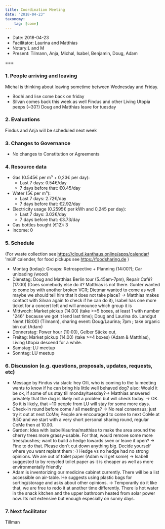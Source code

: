 ```yaml
---
title: Coordination Meeting
date: "2018-04-23"
taxonomy:
    tag: [come]
---
```


<!--
Hello facilitator/notary! Thank you for your services. Here is some advice for facilitating coordination meetings:
  - Prepare the meeting a bit beforehand (find out about evaluations, gas, electricity and water usages, waste collections). You can ask others to assist you.
  - Notify people 10 minutes before the meeting starts. (Watching the clock is not super fun, people will be grateful if you do it for them.)
  - Start at 10:00 sharp, or earlier if everyone is there. (Waiting is time-wasting, be a time-saver!)
  - If you don't want to take notes yourself ask someone else to take care of that. (This pad can easily be used to read from and write in simultaneously.)
  - Go through the ordered points in order, even if nothing has changed. (They are arranged to try and get the most relevant information to most people.)
  - Feel welcome to moderate conversation if off-topic or too detailed. (Are listeners interested? Are speakers satisfied? Can you identify a sub-group?)
  - Try to finish the meeting before 11:00. (There is always more to talk about and it's important for people to know that CoMes don't take forever.)
  - Leave the room once the meeting has ended. (This sends a clear signal to everyone else that they can also leave and get on with their day.)
  - Take care that the meeting minutes will be put to kanthaus.online. (If you don't know how to do it, ask someone to help you with it. But do it today!)
  - Have fun!
-->

- Date: 2018-04-23
- Facilitator: Laurina and Matthias
- Notary:L and M
- Present: Tilmann, Anja, Michal, Isabel, Benjamin, Doug, Adam

===

### 1. People arriving and leaving
Michal is thinking about leaving sometime between Wednesday and Friday.
- Bodhi and lise come back on friday
- Silvan comes back this week as well
Findus and other Living Utopia peeps (~30?)
Doug and Matthias leave for tuesday

### 2. Evaluations 
Findus and Anja will be scheduled next week

### 3. Changes to Governance
- No changes to Constitution or Agreements

### 4. Resource data
- Gas (0.545€ per m³ + 0,23€ per day):
  - Last 7 days: 0.54€/day
  - 7 days before that: €0.45/day
- Water (5€ per m³):
  - Last 7 days: 2.72€/day
  - 7 days before that: €2.92/day
- Electricity usage (0.2595€ per kWh and 0,245 per day):
  - Last 7 days: 3.02€/day
  - 7 days before that: €3.73/day
- Gas bottles bought (€12): 3
- Income: 0

### 5. Schedule
(For waste collection see https://cloud.kanthaus.online/apps/calendar/ 'müll' calender, for food pickups see https://foodsharing.de )
- Montag (today): Groups: Retrospective + Planning (14:00?); Car unloading (wood)
- Dienstag: Doug and Matthias Berlin tour (5.45am-7pm), Repair Café? (17:00) (Does somebody else do it? Matthias is not there. Gunter wanted to come by with another broken VCR; Dietmar wanted to come as well maybe we should tell him that it does not take place? -> Matthias makes contact with Silvan again to check if he can do it), Isabel has one more ticket for a concert left and will announce which group it is
- Mittwoch: Market pickup (14.00) (take >=5 boxes, at least 1 with number "246" because we got it lend last time); Doug and Laurina do.  Landgut Nemt (18:00) (Tilmann), sharing event: Doug/Laurina; 7pm ; take organic bin out (Adam)
- Donnerstag: Power hour (10:00), Gelber Säcke out,
- Freitag: Market pickup (14.00) (take >=4 boxes) (Adam & Matthias), Living Utopia descend for a while.
- Samstag: LU meetup 
- Sonntag: LU meetup

### 6. Discussion (e.g. questions, proposals, updates, requests, etc)
- Message by Findus via slack: hey Olli, who is coming to the lu meeting wants to know if he can bring his little well behaved dog? also: Would it be ok, if some of us stay till monday/tuesday?-> Matthias answered privately that the dog is likely not a problem but will check today. 
 -> OK. So it is likely, that ~10 people from LU will stay for some more days.
- Check-in round before come / all meetings? -> No real consensus; just try it out at next CoMe; People are encouraged to come to next CoMe at 9.50 and we start with a very short personal sharing round, regular CoMe then at 10.00.
- Garden: Idea with isabell/laurina/matthias to make the area around the cherry trees more grassy-usable. For that, would remove some more trees/bushes; want to build a hedge towards sven or leave it open?
 -> Fine to do that. Please don't cut down anything big. Decide yourself where you want replant them :-) Hedge vs no hedge had no strong opinions.
We are out of toilet paper (Adam will get some)
-> Isabell suggested to by recycled toilet paper as it is cheaper as well as more environmentally friendly
- Adam is inventorizing our medicine cabinet currently. There will be a list accessible on air-table. He suggests using plastic bags for sorting/storage and asks about other opinions. -> Temporarily do it like that, we are free to redo it at another time differently.
There is hot water in the snack kitchen and the upper bathroom heated from solar power now. Its not extensive but enough especially on sunny days.

### 7. Next facilitator
Tillman

